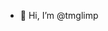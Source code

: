 - 👋 Hi, I’m @tmglimp

<!---
tmglimp/tmglimp is a ✨ special ✨ repository because its `README.md` (this file) appears on your GitHub profile.
You can click the Preview link to take a look at your changes.
--->
